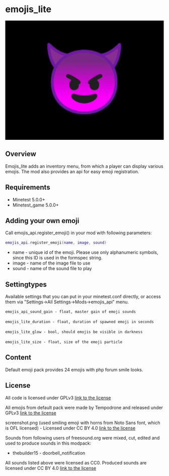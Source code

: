 # emojis_lite

![Screenshot](screenshot.png)

## Overview
Emojis_lite adds an inventory menu, from which a player can display various emojis. The mod also provides an api for easy emoji registration.

## Requirements

- Minetest 5.0.0+
- Minetest_game 5.0.0+

## Adding your own emoji
Call emojis_api.register_emoji() in your mod with following parameters:

```Lua
emojis_api.register_emoji(name, image, sound)
```

- name - unique id of the emoji. Please use only alphanumeric symbols, since this ID is used in the formspec string.
- image - name of the image file to use
- sound - name of the sound file to play


## Settingtypes
Available settings that you can put in your minetest.conf directly, or access them via "Settings->All Settings->Mods->emojis_api" menu.

```
emojis_api_sound_gain - float, master gain of emoji sounds

emojis_lite_duration - float, duration of spawned emoji in seconds

emojis_lite_glow - bool, should emojis be visible in darkness

emojis_lite_size - float, size of the emoji particle

```

## Content
Default emoji pack provides 24 emojis with php forum smile looks.

## License

All code is licensed under GPLv3 [link to the license](https://www.gnu.org/licenses/gpl-3.0.en.html)  

All emojis from default pack were made by Tempodrone and released under GPLv3 [link to the license](https://www.gnu.org/licenses/gpl-3.0.en.html)  

screenshot.png (used smiling emoji with horns from Noto Sans font, which is OFL licensed) - Licensed under CC BY 4.0 [link to the license](https://creativecommons.org/licenses/by/4.0/legalcode)  

Sounds from following users of freesound.org were mixed, cut, edited and used to produce sounds in this modpack:

- thebuilder15 - doorbell_notification

All sounds listed above were licensed as CC0. Produced sounds are licensed under CC BY 4.0 [link to the license](https://creativecommons.org/licenses/by/4.0/legalcode)